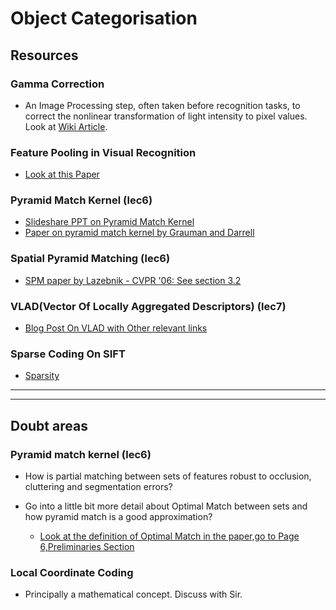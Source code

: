 # Object Categorisation

## Resources


### Gamma Correction 
 * An Image Processing step, often taken before recognition tasks, to correct the nonlinear transformation of light intensity to pixel values. Look at [Wiki Article](https://en.wikipedia.org/wiki/Gamma_correction).

### Feature Pooling in Visual Recognition
 * [Look at this Paper](http://people.ee.duke.edu/~lcarin/icml2010b.pdf)
 
### Pyramid Match Kernel (lec6)
* [Slideshare PPT on Pyramid Match Kernel](http://www.slideshare.net/wolf/the-pyramid-match-kernel-discriminative-classification-with-sets-of-image-features)
* [Paper on pyramid match kernel by Grauman and Darrell](https://www.vision.caltech.edu/Image_Datasets/Caltech101/grauman_darrell_iccv05.pdf)

### Spatial Pyramid Matching (lec6)
* [SPM paper by Lazebnik - CVPR '06: See section 3.2](http://www-cvr.ai.uiuc.edu/ponce_grp/publication/paper/cvpr06b.pdf)


### VLAD(Vector Of Locally Aggregated Descriptors) (lec7)
* [Blog Post On VLAD with Other relevant links](https://ameyajoshi005.wordpress.com/2014/03/29/vlad-an-extension-of-bag-of-words/)

### Sparse Coding On SIFT
 * [Sparsity](http://ufldl.stanford.edu/wiki/index.php/Sparse_Coding)

------------------------
------------------------

## Doubt areas

### Pyramid match kernel (lec6)
* How is partial matching between sets of features robust to occlusion, cluttering and segmentation errors?

* Go into a little bit more detail about Optimal Match between sets and how pyramid match is a good approximation?
  * [Look at the definition of Optimal Match in the paper,go to Page 6,Preliminaries Section](http://groups.csail.mit.edu/vision/vip/papers/grauman_jmlr07.pdf)
 

### Local Coordinate Coding
* Principally a mathematical concept. Discuss with Sir.

